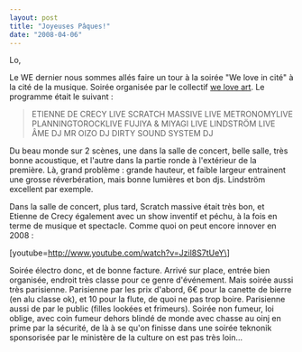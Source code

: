 ```yaml
---
layout: post
title: "Joyeuses Pâques!"
date: "2008-04-06"
---
```


Lo,

Le WE dernier nous sommes allés faire un tour à la soirée "We love in cité" à la cité de la musique. Soirée organisée par le collectif [we love art](http://www.weloveart.net/). Le programme était le suivant :

> ETIENNE DE CRECY LIVE SCRATCH MASSIVE LIVE METRONOMYLIVE PLANNINGTOROCKLIVE FUJIYA & MIYAGI LIVE LINDSTRÖM LIVE ÂME DJ MR OIZO DJ DIRTY SOUND SYSTEM DJ

Du beau monde sur 2 scènes, une dans la salle de concert, belle salle, très bonne acoustique, et l'autre dans la partie ronde à l'extérieur de la première. Là, grand problème : grande hauteur, et faible largeur entrainent une grosse réverbération, mais bonne lumières et bon djs. Lindström excellent par exemple.

Dans la salle de concert, plus tard, Scratch massive était très bon, et Etienne de Crecy également avec un show inventif et péchu, à la fois en terme de musique et spectacle. Comme quoi on peut encore innover en 2008 :

\[youtube=http://www.youtube.com/watch?v=Jzil8S7tUeY\]

Soirée électro donc, et de bonne facture. Arrivé sur place, entrée bien organisée, endroit très classe pour ce genre d'événement. Mais soirée aussi très parisienne. Parisienne par les prix d'abord, 6€ pour la canette de bierre (en alu classe ok), et 10 pour la flute, de quoi ne pas trop boire. Parisienne aussi de par le public (filles lookées et frimeurs). Soirée non fumeur, loi oblige, avec coin fumeur dehors blindé de monde avec chasse au oinj en prime par la sécurité, de là à se qu'on finisse dans une soirée teknonik sponsorisée par le ministère de la culture on est pas très loin...
